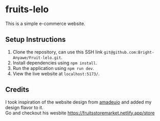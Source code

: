 # fruits-lelo

This is a simple e-commerce website.

## Setup Instructions
1. Clone the repository, can use this SSH link ```git@github.com:Bright-Anyawe/Fruit-lelo.git```.
2. Install dependencies using ```npm install```.
3. Run the application using ```npm run dev```.
4. View the live website at ```localhost:5173/```.

## Credits
I took inspiration of the website design from [amadeuio](https://github.com/amadeuio/fruits-store) and added my design flavor to it.  
Go and checkout his wesbite https://fruitsstoremarket.netlify.app/store
